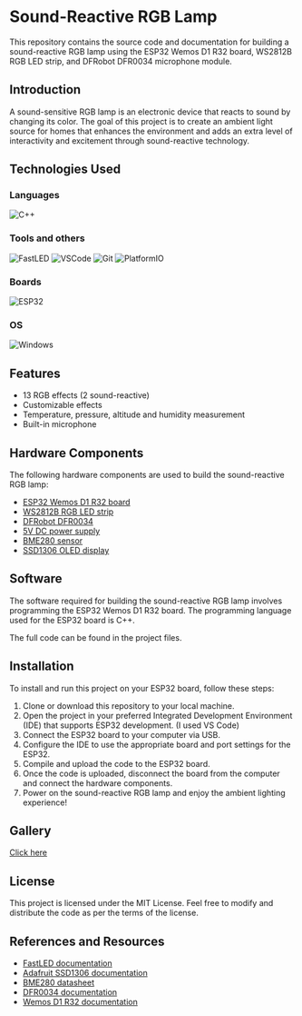 # Sound-Reactive RGB Lamp
This repository contains the source code and documentation for building a sound-reactive RGB lamp using the ESP32 Wemos D1 R32 board, WS2812B RGB LED strip, and DFRobot DFR0034 microphone module.

## Introduction
A sound-sensitive RGB lamp is an electronic device that reacts to sound by changing its color. The goal of this project is to create an ambient light source for homes that enhances the environment and adds an extra level of interactivity and excitement through sound-reactive technology.

## Technologies Used

### Languages
![C++](https://img.shields.io/badge/c++-%2300599C.svg?style=for-the-badge&logo=c%2B%2B&logoColor=white)
### Tools and others
![FastLED](https://img.shields.io/badge/fastled-870099?style=for-the-badge) ![VSCode](https://img.shields.io/badge/VSCode-007ACC?style=for-the-badge)  ![Git](https://img.shields.io/badge/git-%23FF0000.svg?style=for-the-badge&logo=git&logoColor=white) ![PlatformIO](https://img.shields.io/badge/PlatformIO-ebab34?style=for-the-badge)
### Boards
![ESP32](https://img.shields.io/badge/esp32-000000?style=for-the-badge)
### OS
![Windows](https://img.shields.io/badge/Windows-0078D6?style=for-the-badge&logo=windows&logoColor=white) 

## Features
* 13 RGB effects (2 sound-reactive)
* Customizable effects
* Temperature, pressure, altitude and humidity measurement
* Built-in microphone


## Hardware Components
The following hardware components are used to build the sound-reactive RGB lamp:

* [ESP32 Wemos D1 R32 board](https://pl.aliexpress.com/item/33052923558.html)
* [WS2812B RGB LED strip](https://www.aliexpress.com/item/1005005197418171.html)
* [DFRobot DFR0034](https://www.tme.eu/pl/details/df-dfr0034)
* [5V DC power supply](https://www.aliexpress.com/item/4000594896227.html)
* [BME280 sensor](https://www.aliexpress.com/item/1005003622447376.html)
* [SSD1306 OLED display](https://www.aliexpress.com/item/1005004355547926.html)

## Software
The software required for building the sound-reactive RGB lamp involves programming the ESP32 Wemos D1 R32 board. The programming language used for the ESP32 board is C++.

The full code can be found in the project files.

## Installation
To install and run this project on your ESP32 board, follow these steps:

1. Clone or download this repository to your local machine.
2. Open the project in your preferred Integrated Development Environment (IDE) that supports ESP32 development. (I used VS Code)
3. Connect the ESP32 board to your computer via USB.
4. Configure the IDE to use the appropriate board and port settings for the ESP32.
5. Compile and upload the code to the ESP32 board.
6. Once the code is uploaded, disconnect the board from the computer and connect the hardware components.
7. Power on the sound-reactive RGB lamp and enjoy the ambient lighting experience!

## Gallery

[Click here](https://github.com/Lvbor/Sound_sensitive_RGB_lamp/wiki)

## License
This project is licensed under the MIT License. Feel free to modify and distribute the code as per the terms of the license.

## References and Resources

* [FastLED documentation](https://github.com/FastLED/FastLED/wiki/Overview)
* [Adafruit SSD1306 documentation](https://cdn-shop.adafruit.com/datasheets/SSD1306.pdf)
* [BME280 datasheet](https://www.bosch-sensortec.com/media/boschsensortec/downloads/datasheets/bst-bme280-ds002.pdf)
* [DFR0034 documentation](https://wiki.dfrobot.com/Analog_Sound_Sensor_SKU__DFR0034)
* [Wemos D1 R32 documentation](https://www.halloweenfreak.de/arduino/pdfs/D1_R32_ENG.pdf)




